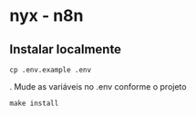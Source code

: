 # nyx - n8n

## Instalar localmente

```
cp .env.example .env
```

. Mude as variáveis no .env conforme o projeto

```
make install
```
